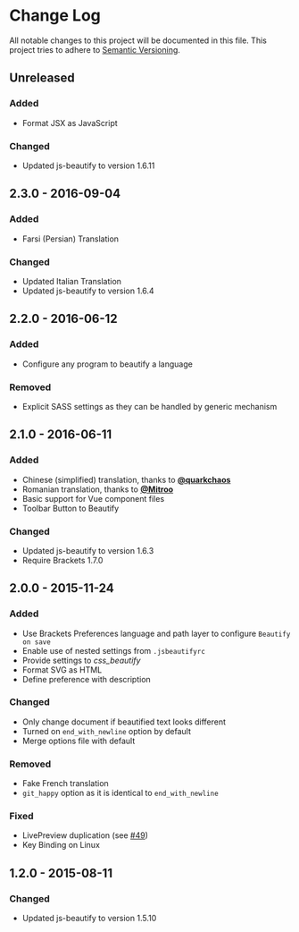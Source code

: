 # Change Log
All notable changes to this project will be documented in this file.
This project tries to adhere to [Semantic Versioning](http://semver.org/).


## Unreleased
### Added
- Format JSX as JavaScript

### Changed
- Updated js-beautify to version 1.6.11


## 2.3.0 - 2016-09-04
### Added
- Farsi (Persian) Translation

### Changed
- Updated Italian Translation
- Updated js-beautify to version 1.6.4


## 2.2.0 - 2016-06-12
### Added
- Configure any program to beautify a language

### Removed
- Explicit SASS settings as they can be handled by generic mechanism


## 2.1.0 - 2016-06-11
### Added
- Chinese (simplified) translation, thanks to [__@quarkchaos__](https://github.com/quarkchaos)
- Romanian translation, thanks to [__@Mitroo__](https://github.com/Mitroo)
- Basic support for Vue component files
- Toolbar Button to Beautify

### Changed
- Updated js-beautify to version 1.6.3
- Require Brackets 1.7.0


## 2.0.0 - 2015-11-24
### Added
- Use Brackets Preferences language and path layer to configure `Beautify on save`
- Enable use of nested settings from `.jsbeautifyrc`
- Provide settings to *css_beautify*
- Format SVG as HTML
- Define preference with description

### Changed
- Only change document if beautified text looks different
- Turned on `end_with_newline` option by default
- Merge options file with default

### Removed
- Fake French translation
- `git_happy` option as it is identical to `end_with_newline`

### Fixed
- LivePreview duplication (see [#49](https://github.com/brackets-beautify/brackets-beautify/issues/49))
- Key Binding on Linux


## 1.2.0 - 2015-08-11
### Changed
- Updated js-beautify to version 1.5.10
